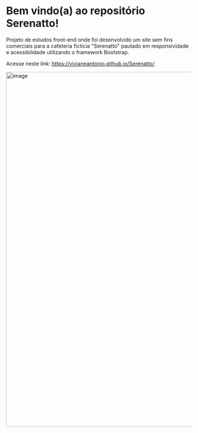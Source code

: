 # Bem vindo(a) ao repositório Serenatto!

Projeto de estudos front-end onde foi desenvolvido um site sem fins comerciais para a cafeteria fictícia "Serenatto" pautado em responsividade e acessibilidade utilizando o framework Bootstrap.

Acesse neste link: https://vivianeantonio.github.io/Serenatto/

<img width="964" alt="image" src="https://github.com/VivianeAntonio/Serenatto/assets/79110285/ae3c71e6-0c18-4020-8394-ec4549efa166">

